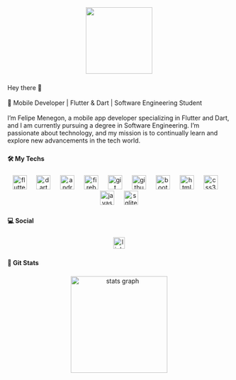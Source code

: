 <div align="center">
  <img height="150" src="https://i.postimg.cc/DwsSdhHB/femngnn.png"  />
</div>

###

<p align="left">Hey there 👋<br><br>🚀 Mobile Developer | Flutter & Dart | Software Engineering Student<br><br>I’m Felipe Menegon, a mobile app developer specializing in Flutter and Dart, and I am currently pursuing a degree in Software Engineering. I’m passionate about technology, and my mission is to continually learn and explore new advancements in the tech world.</p>

###

<h4 align="left">🛠 My Techs</h4>

###

<div align="center">
  <img src="https://cdn.jsdelivr.net/gh/devicons/devicon/icons/flutter/flutter-original.svg" height="32" alt="flutter logo"  />
  <img width="14" />
  <img src="https://cdn.jsdelivr.net/gh/devicons/devicon/icons/dart/dart-original.svg" height="32" alt="dart logo"  />
  <img width="14" />
  <img src="https://cdn.jsdelivr.net/gh/devicons/devicon/icons/androidstudio/androidstudio-original.svg" height="32" alt="androidstudio logo"  />
  <img width="14" />
  <img src="https://cdn.jsdelivr.net/gh/devicons/devicon/icons/firebase/firebase-plain.svg" height="32" alt="firebase logo"  />
  <img width="14" />
  <img src="https://cdn.jsdelivr.net/gh/devicons/devicon/icons/git/git-original.svg" height="32" alt="git logo"  />
  <img width="14" />
  <img src="https://cdn.jsdelivr.net/gh/devicons/devicon/icons/github/github-original.svg" height="32" alt="github logo"  />
  <img width="14" />
  <img src="https://cdn.jsdelivr.net/gh/devicons/devicon/icons/bootstrap/bootstrap-original.svg" height="32" alt="bootstrap logo"  />
  <img width="14" />
  <img src="https://cdn.jsdelivr.net/gh/devicons/devicon/icons/html5/html5-original.svg" height="32" alt="html5 logo"  />
  <img width="14" />
  <img src="https://cdn.jsdelivr.net/gh/devicons/devicon/icons/css3/css3-original.svg" height="32" alt="css3 logo"  />
  <img width="14" />
  <img src="https://cdn.jsdelivr.net/gh/devicons/devicon/icons/javascript/javascript-original.svg" height="32" alt="javascript logo"  />
  <img width="14" />
  <img src="https://cdn.jsdelivr.net/gh/devicons/devicon/icons/sqlite/sqlite-original.svg" height="32" alt="sqlite logo"  />
</div>

###

<h4 align="left">💻  Social</h4>

###

<div align="center">
  <a href="https://www.linkedin.com/in/femenegon/" target="_blank">
    <img src="https://img.shields.io/static/v1?message=LinkedIn&logo=linkedin&label=&color=0077B5&logoColor=white&labelColor=&style=for-the-badge" height="26" alt="linkedin logo"  />
  </a>
</div>

###

<h4 align="left">🔎 Git Stats</h4>

###

<div align="center">
  <img src="https://github-readme-stats.vercel.app/api?username=FelipeMenegon&hide_title=false&hide_rank=true&show_icons=true&include_all_commits=false&count_private=true&disable_animations=true&theme=dark&locale=en&hide_border=true&order=1" height="218" alt="stats graph"  />
</div>

###
